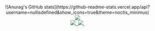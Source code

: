 <div align="center">
  ![Anurag's GitHub stats](https://github-readme-stats.vercel.app/api?username=nullisdefined&show_icons=true&theme=noctis_minimus)
</div>

<div align="center">
  <a href="https://hits.seeyoufarm.com"><img src="https://hits.seeyoufarm.com/api/count/incr/badge.svg url=https%3A%2F%2Fgithub.com%2Fnullisdefined%2F&count_bg=%23333333&title_bg=%23333333&icon=github.svg&icon_color=%23EEEEEE&title=hits&edge_flat=false"/>
  </a>
</div>

<div align="center">
  <a href="https://velog.io/@jaeg00l">
    <img src="https://img.shields.io/badge/Velog-1EBC8F?style=for-the-badge&logo=velog&logoColor=white" />&nbsp
  </a>
  <a href="mailto:jaeuu.dev@gmail.com">
    <img src="https://img.shields.io/badge/jaeuu.dev@gmail.com-D14836?style=for-the-badge&logo=gmail&logoColor=white"/>&nbsp
  </a>
</div>
